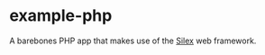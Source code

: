 # example-php

A barebones PHP app that makes use of the [Silex](http://silex.sensiolabs.org/) web framework.
